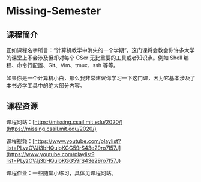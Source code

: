 <!--
 * @Descripttion: 
 * @version: 
 * @Author: ZHIHA
 * @Date: 2022-12-09 15:37:27
 * @LastEditors: ZHIHA
 * @LastEditTime: 2022-12-12 16:55:34
-->
# Missing-Semester

## 课程简介

正如课程名字所言：“计算机教学中消失的一个学期”，这门课将会教会你许多大学的课堂上不会涉及但却对每个 CSer 无比重要的工具或者知识点。例如 Shell 编程、命令行配置、Git、Vim、tmux、ssh 等等。

如果你是一个计算机小白，那么我非常建议你学习一下这门课，因为它基本涉及了本书必学工具中的绝大部分内容。
</br>

## 课程资源

课程网站：[https://missing.csail.mit.edu/2020/](https://missing.csail.mit.edu/2020/)

课程视频：[https://www.youtube.com/playlist?list=PLyzOVJj3bHQuloKGG59rS43e29ro7I57J](https://www.youtube.com/playlist?list=PLyzOVJj3bHQuloKGG59rS43e29ro7I57J)

课程作业：一些随堂小练习，具体见课程网站。
